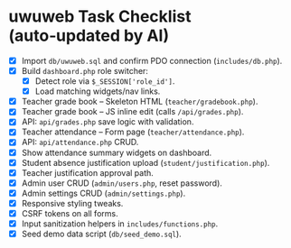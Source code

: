 # uwuweb Task Checklist (auto‑updated by AI)

- [x] Import `db/uwuweb.sql` and confirm PDO connection (`includes/db.php`).
- [x] Build `dashboard.php` role switcher:
  - [x] Detect role via `$_SESSION['role_id']`.
  - [x] Load matching widgets/nav links.
- [x] Teacher grade book – Skeleton HTML (`teacher/gradebook.php`).
- [x] Teacher grade book – JS inline edit (calls `/api/grades.php`).
- [x] API: `api/grades.php` save logic with validation.
- [x] Teacher attendance – Form page (`teacher/attendance.php`).
- [x] API: `api/attendance.php` CRUD.
- [x] Show attendance summary widgets on dashboard.
- [x] Student absence justification upload (`student/justification.php`).
- [x] Teacher justification approval path.
- [x] Admin user CRUD (`admin/users.php`, reset password).
- [x] Admin settings CRUD (`admin/settings.php`).
- [x] Responsive styling tweaks.
- [x] CSRF tokens on all forms.
- [x] Input sanitization helpers in `includes/functions.php`.
- [x] Seed demo data script (`db/seed_demo.sql`).